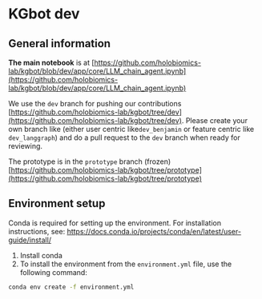 # KGbot dev

## General information

**The main notebook** is at [https://github.com/holobiomics-lab/kgbot/blob/dev/app/core/LLM_chain_agent.ipynb](https://github.com/holobiomics-lab/kgbot/blob/dev/app/core/LLM_chain_agent.ipynb)

We use the ```dev``` branch for pushing our contributions [https://github.com/holobiomics-lab/kgbot/tree/dev](https://github.com/holobiomics-lab/kgbot/tree/dev). Please create your own branch like (either user centric like```dev_benjamin``` or feature centric like ```dev_langgraph```) and do a pull request to the ```dev``` branch when ready for reviewing.

The prototype is in the ```prototype``` branch (frozen) [https://github.com/holobiomics-lab/kgbot/tree/prototype](https://github.com/holobiomics-lab/kgbot/tree/prototype)


## Environment setup

Conda is required for setting up the environment. For installation instructions, see: https://docs.conda.io/projects/conda/en/latest/user-guide/install/
1) Install conda
2) To install the environment from the `environment.yml` file, use the following command:
```sh
conda env create -f environment.yml
```
